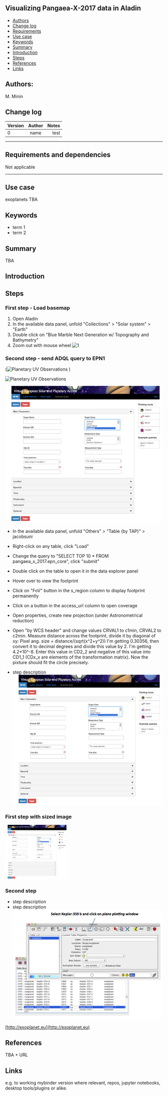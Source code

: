 ## Visualizing Pangaea-X-2017 data in Aladin

* [Authors](#authors)
* [Change log](#change-log)
* [Requirements](#requirements-and-dependencies)
* [Use case](#use-case)
* [Keywords](#keywords)
* [Summary](#summary)
* [Introduction](#introduction)
* [Steps](#steps)
* [References](#references)
* [Links](#links)

## Authors:

M. Minin

## Change log

| Version       | Author        | Notes  |
| ------------- |:-------------:| -----: |
| 0             | name          | test   |

* * *

## Requirements and dependencies
 Not applicable

* * *

## Use case
exoplanets TBA

## Keywords
* term 1
* term 2 

## Summary
TBA

## Introduction

## Steps
[comment]: <> (Please document steps, including some description, not only screenshots.)

### First step - Load basemap
1. Open Aladin
2. In the available data panel, unfold "Collections" > "Solar system" > "Earth" 
3. Double click on "Blue Marble Next Generation w/ Topography and Bathymetry"
4. Zoom out with mouse wheel
![1](https://raw.githubusercontent.com/epn-vespa/tutorials/master/Aladin-Earth-Analog/img/1_Aladin_Earth_Analog_small.png)

### Second step - send ADQL query to EPN1


(<img src="https://raw.githubusercontent.com/epn-vespa/tutorials/master/APIS-Tutorial/img/1_planetary_uv_observations.png " width="500" alt="Planetary UV Observations">  )


<img src="https://raw.githubusercontent.com/epn-vespa/tutorials/master/APIS-Tutorial/img/1_planetary_uv_observations.png " width="500" alt="Planetary UV Observations">  


![1](https://raw.githubusercontent.com/aprossi/vespa-test-tutorial/master/IMG/1.png)

* In the available data panel, unfold "Others" > "Table (by TAP)" > jacobsuni
* Right-click on any table, click "Load"
* Change the query to "SELECT TOP 10 * FROM pangaea_x_2017.epn_core", click "submit"
* Double click on the table to open it in the data explorer panel
* Hover over to view the footprint
* Click on "FoV" button in the s_region column to display footprint permanently
* Click on a button in the access_url column to open coverage
* Open properties, create new projection (under Astronometrical reduction)
* Open "by WCS header" and change values CRVAL1 to c1min, CRVAL2 to c2min.
Measure distance across the footprint, divide it by diagonal of xy: 
Pixel ang. size = distance/(sqrt(x^2+y^2))
I'm getting 0.30356, then convert it to decimal degrees and divide this value by 2.
I'm getting 4.2*10^-8.
Enter this value in CD2_2 and negative of this value into CD1_1 (CDx_x are elements of the transformation matrix). 
Now the pixture should fit the circle precisely.


* step description
![1](https://raw.githubusercontent.com/aprossi/vespa-test-tutorial/master/IMG/1.png)

### First step with sized image
<img src="https://raw.githubusercontent.com/aprossi/vespa-test-tutorial/master/IMG/1.png" width="200">

### Second step
* step description
* step description
![7](https://raw.githubusercontent.com/aprossi/vespa-test-tutorial/master/IMG/7.png)

[http://exoplanet.eu](http://exoplanet.eu)


## References

TBA + URL


## Links
e.g. to working mybinder version where relevant, repos, jupyter notebooks, desktop tools/plugins or alike.
